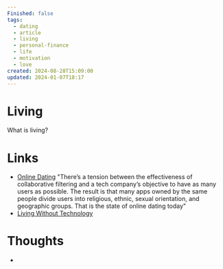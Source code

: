 ```yaml
---
Finished: false
tags:
  - dating
  - article
  - living
  - personal-finance
  - life
  - motivation
  - love
created: 2024-08-28T15:09:00
updated: 2024-01-07T18:17
---
```



# Living
What is living?

# Links
- [Online Dating](https://monstermatch.hiddenswitch.com/online-dating) "There’s a tension between the effectiveness of collaborative filtering and a tech company’s objective to have as many users as possible. The result is that many apps owned by the same people divide users into religious, ethnic, sexual orientation, and geographic groups. That is the state of online dating today"
- [Living Without Technology](https://weareexplorers.co/living-without-technology-for-a-year/)

# Thoughts 
- 


